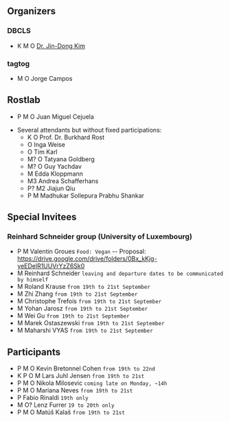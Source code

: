 ## Organizers

### DBCLS

* K M O [Dr. Jin-Dong Kim](http://data.dbcls.jp/~jdkim/)

### tagtog

* M O Jorge Campos

## Rostlab

* P M O Juan Miguel Cejuela
- Several attendants but without fixed participations:
    - K O Prof. Dr. Burkhard Rost
    - O Inga Weise
    - O Tim Karl
    - M? O Tatyana Goldberg
    - M? O Guy Yachdav
    - M Edda Kloppmann
    - M3 Andrea Schafferhans
    - P? M2 Jiajun Qiu
    - P M Madhukar Sollepura Prabhu Shankar


## Special Invitees

### Reinhard Schneider group (University of Luxembourg)

* P M Valentin Groues `Food: Vegan` -- Proposal: https://drive.google.com/drive/folders/0Bx_kKjg-yeEDelR1UUVrYzZ6Sk0
* M Reinhard Schneider `leaving and departure dates to be communicated by himself`
* M Roland Krause `from 19th to 21st September`
* M Zhi Zhang `from 19th to 21st September`
* M Christophe Trefois `from 19th to 21st September`
* M Yohan Jarosz `from 19th to 21st September`
* M Wei Gu `from 19th to 21st September`
* M Marek Ostaszewski `from 19th to 21st September`
* M Maharshi VYAS `from 19th to 21st September`


## Participants

* P M O Kevin Bretonnel Cohen `from 19th to 22nd`
* K P O M Lars Juhl Jensen `from 19th to 21st`
* P M O Nikola Milosevic `coming late on Monday, ~14h`
* P M O Mariana Neves `from 19th to 21st`
* P Fabio Rinaldi `19th only`
* M O? Lenz Furrer `19 to 20th only`
* P M O Matúš Kalaš `from 19th to 21st`
